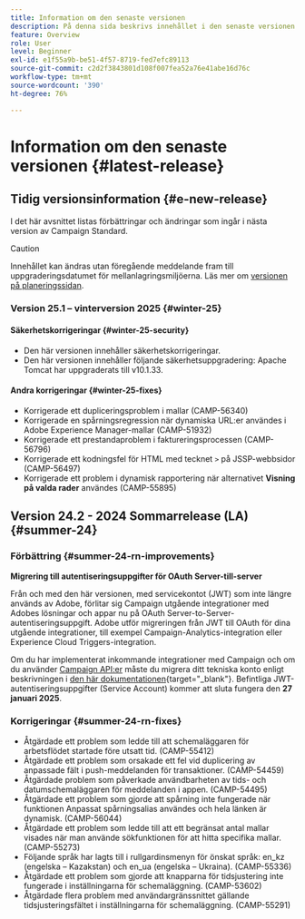 ```yaml
---
title: Information om den senaste versionen
description: På denna sida beskrivs innehållet i den senaste versionen av Campaign Standard
feature: Overview
role: User
level: Beginner
exl-id: e1f55a9b-be51-4f57-8719-fed7efc89113
source-git-commit: c2d2f3843801d108f007fea52a76e41abe16d76c
workflow-type: tm+mt
source-wordcount: '390'
ht-degree: 76%

---
```



# Information om den senaste versionen {#latest-release}

<!--
![Control Panel](assets/do-not-localize/cp-icon.png) **New Control Panel release**. [Learn more](https://experienceleague.adobe.com/docs/control-panel/using/release-notes.html){target="_blank"}.-->


## Tidig versionsinformation {#e-new-release}

I det här avsnittet listas förbättringar och ändringar som ingår i nästa version av Campaign Standard.

>[!CAUTION]
>
>Innehållet kan ändras utan föregående meddelande fram till uppgraderingsdatumet för mellanlagringsmiljöerna. Läs mer om [versionen på planeringssidan](../../rn/using/release-planning.md).

### Version 25.1 – vinterversion 2025 {#winter-25}

#### Säkerhetskorrigeringar {#winter-25-security}

* Den här versionen innehåller säkerhetskorrigeringar.
* Den här versionen innehåller följande säkerhetsuppgradering: Apache Tomcat har uppgraderats till v10.1.33.

#### Andra korrigeringar {#winter-25-fixes}

* Korrigerade ett dupliceringsproblem i mallar (CAMP-56340)
* Korrigerade en spårningsregression när dynamiska URL:er användes i Adobe Experience Manager-mallar (CAMP-51932)
* Korrigerade ett prestandaproblem i faktureringsprocessen (CAMP-56796)
* Korrigerade ett kodningsfel för HTML med tecknet `>` på JSSP-webbsidor (CAMP-56497)
* Korrigerade ett problem i dynamisk rapportering när alternativet **Visning på valda rader** användes (CAMP-55895)


## Version 24.2 - 2024 Sommarrelease (LA) {#summer-24}

### Förbättring {#summer-24-rn-improvements}

**Migrering till autentiseringsuppgifter för OAuth Server-till-server**

Från och med den här versionen, med servicekontot (JWT) som inte längre används av Adobe, förlitar sig Campaign utgående integrationer med Adobes lösningar och appar nu på OAuth Server-to-Server-autentiseringsuppgift. Adobe utför migreringen från JWT till OAuth för dina utgående integrationer, till exempel Campaign-Analytics-integration eller Experience Cloud Triggers-integration.

Om du har implementerat inkommande integrationer med Campaign och om du använder [Campaign API:er](../../api/using/get-started-apis.md) måste du migrera ditt tekniska konto enligt beskrivningen i [den här dokumentationen](https://developer.adobe.com/developer-console/docs/guides/authentication/ServerToServerAuthentication/migration/){target="_blank"}. Befintliga JWT-autentiseringsuppgifter (Service Account) kommer att sluta fungera den **27 januari 2025**.

### Korrigeringar {#summer-24-rn-fixes}

* Åtgärdade ett problem som ledde till att schemaläggaren för arbetsflödet startade före utsatt tid. (CAMP-55412)
* Åtgärdade ett problem som orsakade ett fel vid duplicering av anpassade fält i push-meddelanden för transaktioner. (CAMP-54459)
* Åtgärdade problem som påverkade användbarheten av tids- och datumschemaläggaren för meddelanden i appen. (CAMP-54495)
* Åtgärdade ett problem som gjorde att spårning inte fungerade när funktionen Anpassat spårningsalias användes och hela länken är dynamisk. (CAMP-56044)
* Åtgärdade ett problem som ledde till att ett begränsat antal mallar visades när man använde sökfunktionen för att hitta specifika mallar. (CAMP-55273)
* Följande språk har lagts till i rullgardinsmenyn för önskat språk: en_kz (engelska – Kazakstan) och en_ua (engelska – Ukraina). (CAMP-55336)
* Åtgärdade ett problem som gjorde att knapparna för tidsjustering inte fungerade i inställningarna för schemaläggning. (CAMP-53602)
* Åtgärdade flera problem med användargränssnittet gällande tidsjusteringsfältet i inställningarna för schemaläggning. (CAMP-55291)
